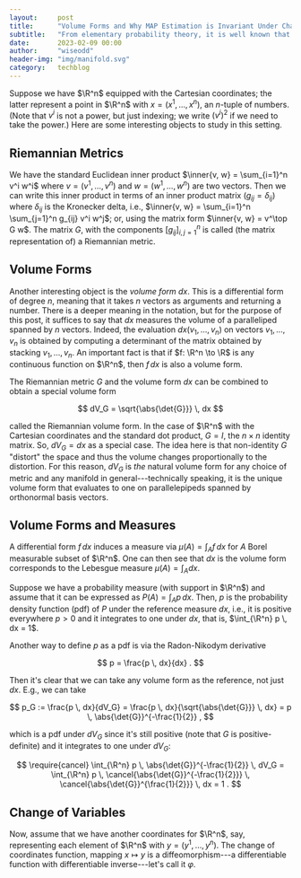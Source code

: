 ```yaml
---
layout:     post
title:      "Volume Forms and Why MAP Estimation is Invariant Under Change of Variables"
subtitle:   "From elementary probability theory, it is well known that a probability density function (pdf) is _not_ invariant under an arbitrary change of variables (reparametrization). In this article we'll see that pdf are actually invariant when we see a pdf in its entirety, as a volume form in differential geometry."
date:       2023-02-09 00:00
author:     "wiseodd"
header-img: "img/manifold.svg"
category:   techblog
---
```


Suppose we have $\R^n$ equipped with the Cartesian coordinates; the latter represent a point in $\R^n$ with $x = (x^1, \dots, x^n)$, an $n$-tuple of numbers.
(Note that $v^i$ is not a power, but just indexing; we write $(v^i)^2$ if we need to take the power.)
Here are some interesting objects to study in this setting.


<h2 class="section-heading">Riemannian Metrics</h2>

We have the standard Euclidean inner product $\inner{v, w} = \sum_{i=1}^n v^i w^i$ where $v = (v^1, \dots, v^n)$ and $w = (w^1, \dots, w^n)$ are two vectors.
Then we can write this inner product in terms of an inner product matrix $(g_{ij} = \delta_{ij})$ where $\delta_{ij}$ is the Kronecker delta, i.e., $\inner{v, w} = \sum_{i=1}^n \sum_{j=1}^n g_{ij} v^i w^j$; or, using the matrix form $\inner{v, w} = v^\top G w$.
The matrix $G$, with the components $[g_{ij}]_{i,j=1}^n$ is called (the matrix representation of) a Riemannian metric.


<h2 class="section-heading">Volume Forms</h2>

Another interesting object is the _volume form_ $dx$.
This is a differential form of degree $n$, meaning that it takes $n$ vectors as arguments and returning a number.
There is a deeper meaning in the notation, but for the purpose of this post, it suffices to say that $dx$ measures the volume of a paralleliped spanned by $n$ vectors.
Indeed, the evaluation $dx(v_1, \dots, v_n)$ on vectors $v_1, \dots, v_n$ is obtained by computing a determinant of the matrix obtained by stacking $v_1, \dots, v_n$.
An important fact is that if $f: \R^n \to \R$ is any continuous function on $\R^n$, then $f \, dx$ is also a volume form.

The Riemannian metric $G$ and the volume form $dx$ can be combined to obtain a special volume form

$$
  dV_G = \sqrt{\abs{\det{G}}} \, dx
$$

called the Riemannian volume form.
In the case of $\R^n$ with the Cartesian coordinates and the standard dot product, $G = I$, the $n \times n$ identity matrix.
So, $dV_G = dx$ as a special case.
The idea here is that non-identity $G$ "distort" the space and thus the volume changes proportionally to the distortion.
For this reason, $dV_G$ is _the_ natural volume form for any choice of metric and any manifold in general---technically speaking, it is the unique volume form that evaluates to one on parallelepipeds spanned by orthonormal basis vectors.


<h2 class="section-heading">Volume Forms and Measures</h2>

A differential form $f \, dx$ induces a measure via $\mu(A) = \int_A f \, dx$ for $A$ Borel measurable subset of $\R^n$.
One can then see that $dx$ is the volume form corresponds to the Lebesgue measure $\mu(A) = \int_A dx$.

Suppose we have a probability measure (with support in $\R^n$) and assume that it can be expressed as $P(A) = \int_A p \, dx$.
Then, $p$ is the probability density function (pdf) of $P$ under the reference measure $dx$, i.e., it is positive everywhere $p > 0$ and it integrates to one under $dx$, that is, $\int_{\R^n} p \, dx = 1$.

Another way to define $p$ as a pdf is via the Radon-Nikodym derivative

$$
  p = \frac{p \, dx}{dx} .
$$

Then it's clear that we can take any volume form as the reference, not just $dx$.
E.g., we can take

$$
  p_G := \frac{p \, dx}{dV_G} = \frac{p \, dx}{\sqrt{\abs{\det{G}}} \, dx} = p \, \abs{\det{G}}^{-\frac{1}{2}} ,
$$

which is a pdf under $dV_G$ since it's still positive (note that $G$ is positive-definite) and it integrates to one under $dV_G$:

$$
  \require{cancel}
  \int_{\R^n} p \, \abs{\det{G}}^{-\frac{1}{2}} \, dV_G = \int_{\R^n} p \, \cancel{\abs{\det{G}}^{-\frac{1}{2}}} \, \cancel{\abs{\det{G}}^{\frac{1}{2}}} \, dx = 1 .
$$



<h2 class="section-heading">Change of Variables</h2>

Now, assume that we have another coordinates for $\R^n$, say, representing each element of $\R^n$ with $y = (y^1, \dots, y^n)$.
The change of coordinates function, mapping $x \mapsto y$ is a diffeomorphism---a differentiable function with differentiable inverse---let's call it $\varphi$.
